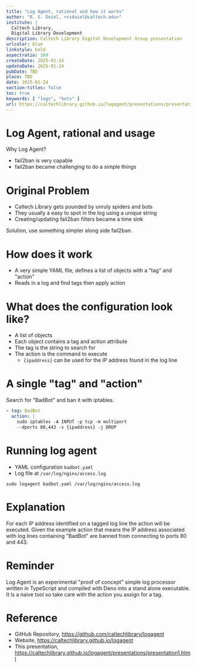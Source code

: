 ```yaml
---
title: "Log Agent, rational and how it works"
author: "R. S. Doiel, <rsdoiel@caltech.edu>"
institute: |
  Caltech Library,
  Digital Library Development
description: Caltech Library Digital Development Group presentation
urlcolor: blue
linkstyle: bold
aspectratio: 169
createDate: 2025-01-24
updateDate: 2025-01-24
pubDate: TBD
place: TBD
date: 2025-01-24
section-titles: false
toc: true
keywords: [ "logs", "bots" ]
url: https://caltechlibrary.github.io/logagent/presentations/presentation1.html
---
```


# Log Agent, rational and usage

Why Log Agent?

- fail2ban is very capable
- fail2ban became challenging to do a simple things

# Original Problem

- Caltech Library gets pounded by unruly spiders and bots
- They usually a easy to spot in the log using a unique string
- Creating/updating fail2ban filters became a time sink

Solution, use something simpler along side fail2ban.

# How does it work

- A very simple YAML file, defines a list of objects with a "tag" and "action" 
- Reads in a log and find tags then apply action

# What does the configuration look like?

- A list of objects
- Each object contains a tag and action attribute
- The tag is the string to search for
- The action is the command to execute
  - `{ipaddress}` can be used for the IP address found in the log line

# A single "tag" and "action"

Search for "BadBot" and ban it with iptables.

~~~yaml
- tag: BadBot
  action: |
    sudo iptables -A INPUT -p tcp -m multiport
    --dports 80,443 -s {ipaddress} -j DROP
~~~

# Running log agent

- YAML configuration `badbot.yaml`
- Log file at `/var/log/nginx/access.log`

~~~shell
sudo logagent badbot.yaml /var/log/nginx/access.log
~~~

# Explanation

For each IP address identified on a tagged log line the action will be executed. Given the example action that means the IP address associated with log lines containing "BadBot" are banned from connecting to ports 80 and 443.

# Reminder

Log Agent is an experimental "proof of concept" simple log processor written in TypeScript and compiled with Deno into a stand alone executable. It is a naive tool so take care with the action you assign for a tag.

# Reference

- GitHub Repository, <https://github.com/caltechlibrary/logagent>
- Website, <https://caltechlibrary.github.io/logagent>
- This presentation, <https://caltechlibrary.github.io/logagent/presentations/presentation1.html>
